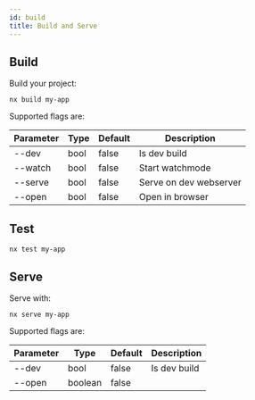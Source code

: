 ```yaml
---
id: build
title: Build and Serve
---
```


## Build

Build your project:

```
nx build my-app
```

Supported flags are:

| Parameter | Type  | Default | Description |
| --------- | ----- | ------- | ----------- |
| --dev     | bool  | false   | Is dev build |
| --watch   | bool  | false   | Start watchmode |
| --serve   | bool  | false   | Serve on dev webserver |
| --open    | bool  | false   | Open in browser |


## Test

```
nx test my-app
```

## Serve

Serve with:

```
nx serve my-app
```

Supported flags are:

| Parameter | Type    | Default | Description  |
| --------- | ------- | ------- | ------------ |
| --dev     | bool    | false   | Is dev build |
| --open    | boolean | false   |              |
